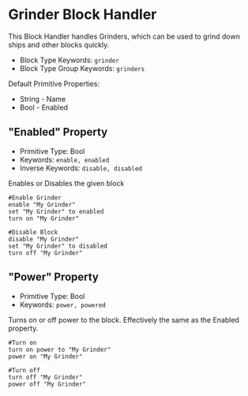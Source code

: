 ﻿# Grinder Block Handler
This Block Handler handles Grinders, which can be used to grind down ships and other blocks quickly.

* Block Type Keywords: ```grinder```
* Block Type Group Keywords: ```grinders```

Default Primitive Properties:
* String - Name
* Bool - Enabled

## "Enabled" Property
* Primitive Type: Bool
* Keywords: ```enable, enabled```
* Inverse Keywords: ```disable, disabled```

Enables or Disables the given block

```
#Enable Grinder
enable "My Grinder"
set "My Grinder" to enabled
turn on "My Grinder"

#Disable Block
disable "My Grinder"
set "My Grinder" to disabled
turn off "My Grinder"
```

## "Power" Property
* Primitive Type: Bool
* Keywords: ```power, powered```

Turns on or off power to the block.  Effectively the same as the Enabled property.

```
#Turn on
turn on power to "My Grinder"
power on "My Grinder"

#Turn off
turn off "My Grinder"
power off "My Grinder"
```
